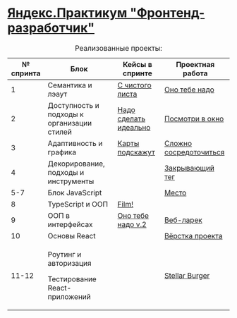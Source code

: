 <!DOCTYPE html>
<html>
  <head>
    <meta charset="utf-8" />
  </head>
  <body>
    <h1>
      <a href="https://praktikum.yandex.ru/frontend-developer/" target="_blank"
        >Яндекс.Практикум "Фронтенд-разработчик"</a
      >
    </h1>
    <table>
      <caption>
        Реализованные проекты:
      </caption>
      <thead>
        <tr>
          <th>№ спринта</th>
          <th>Блок</th>
          <th>Кейсы в спринте</th>
          <th>Проектная работа</th>
        </tr>
      </thead>
      <tbody>
        <tr>
          <td>1</td>
          <td>Семантика и лэаут</td>
          <td>
            <a href="https://github.com/ilkaxd/from-scratch" target="_blank">С чистого листа</a>
          </td>
          <td>
            <a href="https://github.com/ilkaxd/ono-tebe-nado" target="_blank">Оно тебе надо</a>
          </td>
        </tr>
        <tr>
          <td>2</td>
          <td>Доступность и подходы к организации стилей</td>
          <td>
            <a href="https://github.com/ilkaxd/nado_sdelat_idealno" target="_blank">Надо сделать идеально</a>
          </td>
          <td>
            <a href="https://github.com/ilkaxd/posmotri_v_okno" target="_blank">Посмотри в окно</a>
          </td>
        </tr>
        <tr>
          <td>3</td>
          <td>Адаптивность и графика</td>
          <td>
            <a href="https://github.com/ilkaxd/karty-podskazhut" target="_blank">Карты подскажут</a>
          </td>
          <td>
            <a href="https://github.com/ilkaxd/slozhno-sosredotochitsya" target="_blank">Сложно сосредоточиться</a>
          </td>
        </tr>
        <tr>
          <td>4</td>
          <td>Декорирование, подходы и инструменты</td>
          <td>
          </td>
          <td>
            <a href="https://github.com/ilkaxd/zakrivayuschiy-teg-f" target="_blank">Закрывающий тег</a>
          </td>
        </tr>
        <tr>
          <td>5-7</td>
          <td>Блок JavaScript</td>
          <td>
          </td>
          <td>
            <a href="https://github.com/ilkaxd/mesto-project-ff" target="_blank">Место</a>
          </td>
        </tr>
        <tr>
          <td>8</td>
          <td>TypeScript и ООП</td>
          <td>
            <a href="https://github.com/ilkaxd/Film" target="_blank">Film!</a>
          </td>
          <td>
          </td>
        </tr>
        <tr>
          <td>9</td>
          <td>ООП в интерфейсах</td>
          <td>
            <a href="https://github.com/ilkaxd/ono-tebe-nado-v2" target="_blank">Оно тебе надо v.2</a>
          </td>
          <td>
            <a href="https://github.com/ilkaxd/web-larek-frontend" target="_blank">Веб-ларек</a>
          </td>
        </tr>
        <tr>
          <td>10</td>
          <td>Основы React</td>
          <td>
          </td>
          <td>
            <a href="https://github.com/ilkaxd/blog-customizer" target="_blank">Вёрстка проекта</a>
          </td>
        </tr>
        <tr>
          <td>11-12</td>
          <td>
            <p>Роутинг и авторизация</p>
            <p>Тестирование React-приложений</p>
          </td>
          <td>
          </td>
          <td>
            <a href="https://github.com/ilkaxd/stellar-burger" target="_blank">Stellar Burger</a>
          </td>
        </tr>
      </tbody>
    </table>
  </body>
</html>

